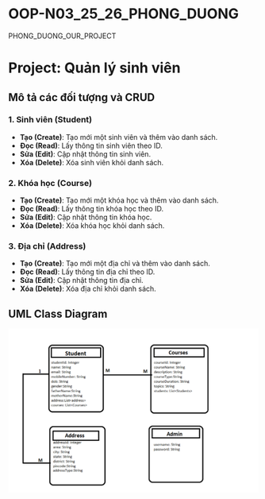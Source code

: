# OOP-N03_25_26_PHONG_DUONG
PHONG_DUONG_OUR_PROJECT
# Project: Quản lý sinh viên

## Mô tả các đối tượng và CRUD

### 1. Sinh viên (Student)
- **Tạo (Create)**: Tạo mới một sinh viên và thêm vào danh sách.
- **Đọc (Read)**: Lấy thông tin sinh viên theo ID.
- **Sửa (Edit)**: Cập nhật thông tin sinh viên.
- **Xóa (Delete)**: Xóa sinh viên khỏi danh sách.

### 2. Khóa học (Course)
- **Tạo (Create)**: Tạo mới một khóa học và thêm vào danh sách.
- **Đọc (Read)**: Lấy thông tin khóa học theo ID.
- **Sửa (Edit)**: Cập nhật thông tin khóa học.
- **Xóa (Delete)**: Xóa khóa học khỏi danh sách.

### 3. Địa chỉ (Address)
- **Tạo (Create)**: Tạo mới một địa chỉ và thêm vào danh sách.
- **Đọc (Read)**: Lấy thông tin địa chỉ theo ID.
- **Sửa (Edit)**: Cập nhật thông tin địa chỉ.
- **Xóa (Delete)**: Xóa địa chỉ khỏi danh sách.

## UML Class Diagram
![alt text](image.png)